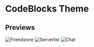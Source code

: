 # CodeBlocks Theme

## Previews

![Friendzone](https://nothing.domains/fbd8b21)
![Serverlist](https://nothing.domains/355cfbd)
![Chat](https://nothing.domains/21797ea)
